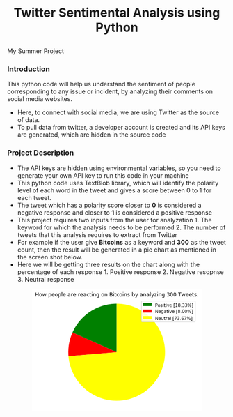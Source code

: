 # <p align="center">Twitter Sentimental Analysis using Python</p> 

My Summer Project

### Introduction
This python code will help us understand the sentiment of people corresponding to any issue or incident, by analyzing their comments on social media websites. 
- Here, to connect with social media, we are using Twitter as the source of data. 
- To pull data from twitter, a developer account is created and its API keys are generated, which are hidden in the source code

### Project Description 
- The API keys are hidden using environmental variables, so you need to generate your own API key to run this code in your machine
- This python code uses TextBlob library, which will identify the polarity level of each word in the tweet and gives a score between 0 to 1 for each tweet. 
- The tweet which has a polarity score closer to **0** is considered a negative response and closer to **1** is considered a positive response
- This project requires two inputs from the user for analyzation
      1.  The keyword for which the analysis needs to be performed
      2.  The number of tweets that this analysis requires to extract from Twitter
- For example if the user give **Bitcoins** as a keyword and **300** as the tweet count, then the result will be generated in a pie chart as mentioned in the screen shot below. 
- Here we will be getting three results on the chart along with the percentage of each response
      1.  Positive response
      2.  Negative resopnse
      3.  Neutral  response

<p align="center"><img src="Twitter Sentimental Result.png"></p>
